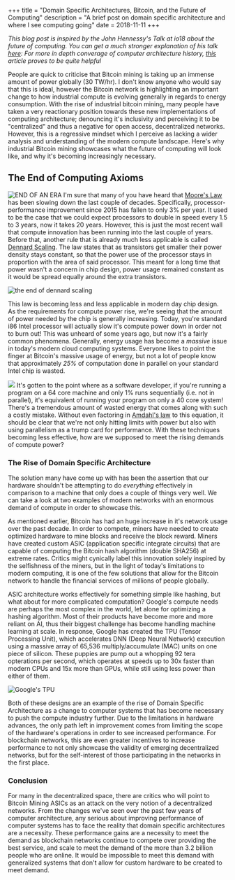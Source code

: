 +++
title = "Domain Specific Architectures, Bitcoin, and the Future of Computing"
description = "A brief post on domain specific architecture and where I see computing going"
date = 2018-11-11
+++

*This blog post is inspired by the John Hennessy's Talk at io18 about the future of computing. You can get a much stronger explanation of his talk [here](https://www.youtube.com/watch?v=Azt8Nc-mtKM): For more in depth converage of computer architecture history, [this](https://www.eejournal.com/article/fifty-or-sixty-years-of-processor-developmentfor-this/) article proves to be quite helpful*

People are quick to criticise that Bitcoin mining is taking up an immense amount of power globally (30 TW/hr). I don't know anyone who would say that this is ideal, however the Bitcoin network is highlighting an important change to how industrial compute is evolving generally in regards to energy consumption. With the rise of industrial bitcoin mining, many people have taken a very reactionary position towards these new implementations of computing architecture; denouncing it's inclusivity and perceiving it to be "centralized" and thus a negative for open access, decentralized networks. However, this is a regressive mindset which I perceive as lacking a wider analysis and understanding of the modern compute landscape. Here's why industrial Bitcoin mining showcases what the future of computing will look like, and why it's becoming increasingly necessary.

## The End of Computing Axioms
![END OF AN ERA](https://www.eejournal.com/wp-content/uploads/2018/03/Death-of-Dennard-Scaling-and-Moores-Law.png)
I'm sure that many of you have heard that [Moore's Law](https://en.wikipedia.org/wiki/Moore%27s_law) has been slowing down the last couple of decades. Specifically, processor-performance improvement since 2015 has fallen to only 3% per year. It used to be the case that we could expect processors to double in speed every 1.5 to 3 years, now it takes 20 years. However, this is just the most recent wall that compute innovation has been running into the last couple of years. Before that, another rule that is already much less applicable is called [Dennard Scaling](https://en.wikipedia.org/wiki/Dennard_scaling). The law states that as transistors get smaller their power density stays constant, so that the power use of the processor stays in proportion with the area of said processor. This meant for a long time that power wasn't a concern in chip design, power usage remained constant as it would be spread equally around the extra transistors.

![the end of dennard scaling](https://www.researchgate.net/profile/Luke_Shulenburger/publication/301650491/figure/fig24/AS:355250444750853@1461709714584/The-end-of-Dennard-Scaling-44.png)

This law is becoming less and less applicable in modern day chip design. As the requirements for compute power rise, we're seeing that the amount of power needed by the chip is generally increasing. Today, you're standard i86 Intel processor will actually slow it's compute power down in order not to burn out! This was unheard of some years ago, but now it's a fairly common phenomena. Generally, energy usage has become a _*massive*_ issue in today's modern cloud computing systems. Everyone likes to point the finger at Bitcoin's massive usage of energy, but not a lot of people know that approximately _*25%*_ of computation done in parallel on your standard Intel chip is wasted.

![](https://images.slideplayer.com/26/8678317/slides/slide_31.jpg)
It's gotten to the point where as a software developer, if you're running a program on a 64 core machine and only 1% runs sequentially (i.e. not in parallel), it's equivalent of running your program on only a 40 core system! There's a tremendous amount of wasted energy that comes along with such a costly mistake. Without even factoring in [Amdahl's law](https://en.wikipedia.org/wiki/Amdahl%27s_law) to this equation, it should be clear that we're not only hitting limits with power but also with using parallelism as a trump card for performance. With these techniques becoming less effective, how are we supposed to meet the rising demands of compute power?

### The Rise of Domain Specific Architecture
The solution many have come up with has been the assertion that our hardware shouldn't be attempting to do *everything* effectively in comparison to a machine that only does a couple of things very well. We can take a look at two examples of modern networks with an enormous demand of compute in order to showcase this.

As mentioned earlier, Bitcoin has had an huge increase in it's network usage over the past decade.
In order to compete, miners have needed to create optimized hardware to mine blocks and receive the block reward. Miners have created custom ASIC (application specific integrate circuits) that are capable of computing the Bitcoin hash algorithm (double SHA256) at extreme rates. Critics might cynically label this innovation solely inspired by the selfishness of the miners, but in the light of today's limitations to modern computing, it is one of the few solutions that allow for the Bitcoin network to handle the financial services of millions of people globally.

ASIC architecture works effectively for something simple like hashing, but what about for more complicated computation? Google's compute needs are perhaps the most complex in the world, let alone for optimizing a hashing algorithm. Most of their products have become more and more reliant on AI, thus their biggest challenge has become handling machine learning at scale. In response, Google has created the TPU (Tensor Processing Unit), which accelerates DNN (Deep Neural Network) execution using a massive array of 65,536 multiply/accumulate (MAC) units on one piece of silicon. These puppies are pump out a whopping 92 tera opterations per second, which operates at speeds up to 30x faster than modern CPUs and 15x more than GPUs, while still using less power than either of them.

![Google's TPU](https://regmedia.co.uk/2018/05/08/tpu.jpg)

Both of these designs are an example of the rise of Domain Specific Architecture as a change to computer systems that has become necessary to push the compute industry further. Due to the limitations in hardware advances, the only path left in improvement comes from limiting the scope of the hardware's operations in order to see increased performance. For blockchain networks, this are even greater incentives to increase performance to not only showcase the validity of emerging decentralized networks, but for the self-interest of those participating in the networks in the first place.


### Conclusion
For many in the decentralized space, there are critics who will point to Bitcoin Mining ASICs as an attack on the very notion of a decentralized networks. From the changes we've seen over the past few years of computer architecture, any serious about improving performance of computer systems has to face the reality that domain specific architectures are a necessity. These performance gains are a necessity to meet the demand as blockchain networks continue to compete over providing the best service, and scale to meet the demand of the more than 3.2 billion people who are online. It would be impossible to meet this demand with generalized systems that don't allow for custom hardware to be created to meet demand.

